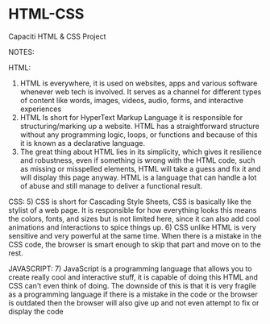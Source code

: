 # HTML-CSS
Capaciti HTML &amp; CSS Project

NOTES:

HTML:
1) HTML is everywhere, it is used on websites, apps and various software whenever web tech is involved. It serves as a channel for different types of content like words, images, videos, audio, forms, and interactive experiences
2) HTML Is short for HyperText Markup Language it is responsible for structuring/marking up a website. HTML has a straightforward structure without any programming logic, loops, or functions and because of this it is known as a declarative language.
3) The great thing about HTML lies in its simplicity, which gives it resilience and robustness, even if something is wrong with the HTML code, such as missing or misspelled elements, HTML will take a guess and fix it and will display this page anyway. HTML is a language that can handle a lot of abuse and still manage to deliver a functional result.

CSS: 
5) CSS is short for Cascading Style Sheets, CSS is basically like the stylist of a web page. It is responsible for how everything looks this means the colors, fonts, and sizes but is not limited here, since it can also add cool animations and interactions to spice things up.
6) CSS unlike HTML is very sensitive and very powerful at the same time. When there is a mistake in the CSS code, the browser is smart enough to skip that part and move on to the rest.

JAVASCRIPT:
7) JavaScript is a programming language that allows you to create really cool and interactive stuff, it is capable of doing this HTML and CSS can't even think of doing. The downside of this is that it is very fragile as a programming language if there is a mistake in the code or the browser is outdated then the browser will also give up and not even attempt to fix or display the code 
